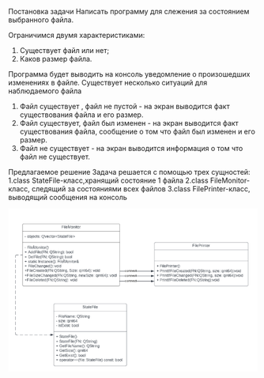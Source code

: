 Постановка задачи
Написать программу для слежения за состоянием выбранного файла.

Ограничимся  двумя характеристиками:
1. Существует файл или нет;
2. Каков размер файла.

Программа будет выводить на консоль уведомление о произошедших изменениях в файле.
Существует несколько ситуаций для наблюдаемого файла

1. Файл существует , файл не  пустой - на экран выводится факт существования файла и его  размер.
2. Файл существует, файл был изменен - на экран выводится факт существования файла, сообщение о том что файл был изменен и его размер.  
3. Файл не существует - на экран выводится информация о том что файл не существует.

Предлагаемое решение
Задача решается с помощью трех сущностей:
1.class StateFile-класс,хранящий состояние 1 файла
2.class FileMonitor-класс, следящий за состояниями всех файлов
3.class FilePrinter-класс, выводящий сообщения на консоль

![uml](https://github.com/Nastyand/FileTrack/blob/5492efc96523d9a015d9682c5189d1a88aea2ee5/filetrack_uml.png)
